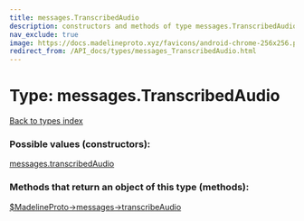 ```yaml
---
title: messages.TranscribedAudio
description: constructors and methods of type messages.TranscribedAudio
nav_exclude: true
image: https://docs.madelineproto.xyz/favicons/android-chrome-256x256.png
redirect_from: /API_docs/types/messages_TranscribedAudio.html
---
```

# Type: messages.TranscribedAudio
[Back to types index](index.html)



### Possible values (constructors):

[messages.transcribedAudio](/API_docs/constructors/messages.transcribedAudio.html)  



### Methods that return an object of this type (methods):

[$MadelineProto->messages->transcribeAudio](/API_docs/methods/messages.transcribeAudio.html)  



